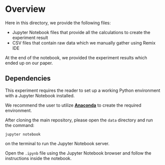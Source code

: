 # Overview

Here in this directory, we provide the following files:

- Jupyter Notebook files that provide all the calculations to create the experiment result
- CSV files that contain raw data which we manually gather using Remix IDE

At the end of the notebook, we provided the experiment results which ended up on our paper.

## Dependencies

This experiment requires the reader to set up a working Python environment with a Jupyter Notebook installed.

We recommend the user to utilize [**Anaconda**](https://www.anaconda.com/) to create the required environment.

After cloning the main repository, please open the `data` directory and run the command:

```
jupyter notebook
```

on the terminal to run the Jupyter Notebook server.

Open the `.ipynb` file using the Jupyter Notebook browser and follow the instructions inside the notebook.
